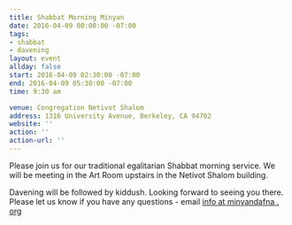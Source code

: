 ```yaml
---
title: Shabbat Morning Minyan
date: 2016-04-09 00:00:00 -07:00
tags:
- shabbat
- davening
layout: event
allday: false
start: 2016-04-09 02:30:00 -07:00
end: 2016-04-09 05:30:00 -07:00
time: 9:30 am

venue: Congregation Netivot Shalom
address: 1316 University Avenue, Berkeley, CA 94702
website: ''
action: ''
action-url: ''
---
```


Please join us for our traditional egalitarian Shabbat morning service. We will be meeting in the Art Room upstairs in the Netivot Shalom building.

Davening will be followed by kiddush. Looking forward to seeing you there. Please let us know if you have any questions - email [info at minyandafna . org](mailto:info@minyandafna.org)